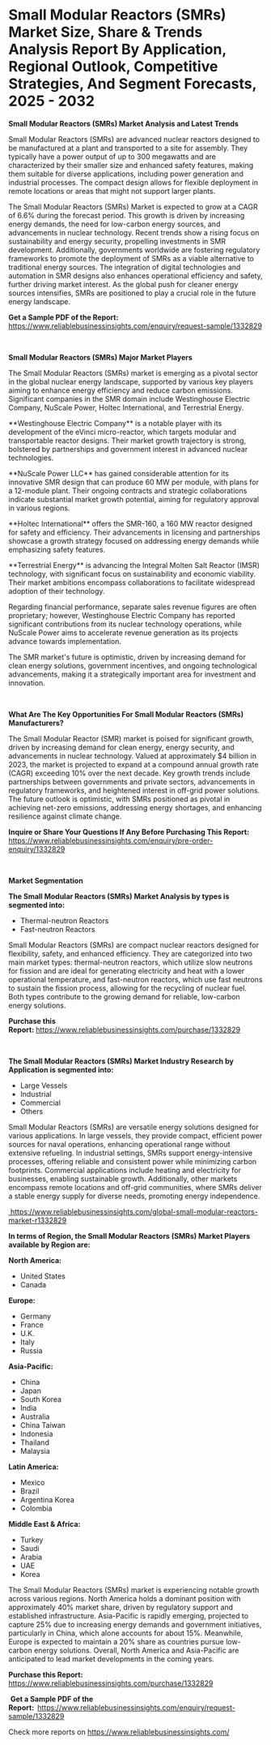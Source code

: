 <p><h1>Small Modular Reactors (SMRs) Market Size, Share & Trends Analysis Report By Application, Regional Outlook, Competitive Strategies, And Segment Forecasts, 2025 - 2032</h1></p><p><strong>Small Modular Reactors (SMRs) Market Analysis and Latest Trends</strong></p>
<p><p>Small Modular Reactors (SMRs) are advanced nuclear reactors designed to be manufactured at a plant and transported to a site for assembly. They typically have a power output of up to 300 megawatts and are characterized by their smaller size and enhanced safety features, making them suitable for diverse applications, including power generation and industrial processes. The compact design allows for flexible deployment in remote locations or areas that might not support larger plants.</p><p>The Small Modular Reactors (SMRs) Market is expected to grow at a CAGR of 6.6% during the forecast period. This growth is driven by increasing energy demands, the need for low-carbon energy sources, and advancements in nuclear technology. Recent trends show a rising focus on sustainability and energy security, propelling investments in SMR development. Additionally, governments worldwide are fostering regulatory frameworks to promote the deployment of SMRs as a viable alternative to traditional energy sources. The integration of digital technologies and automation in SMR designs also enhances operational efficiency and safety, further driving market interest. As the global push for cleaner energy sources intensifies, SMRs are positioned to play a crucial role in the future energy landscape.</p></p>
<p><strong>Get a Sample PDF of the Report:&nbsp;</strong> <a href="https://www.reliablebusinessinsights.com/enquiry/request-sample/1332829?utm_campaign=2238&utm_medium=2&utm_source=Github&utm_content=ia&utm_term=07042025&utm_id=small-modular-reactors-smrs">https://www.reliablebusinessinsights.com/enquiry/request-sample/1332829</a></p>
<p>&nbsp;</p>
<p><strong>Small Modular Reactors (SMRs) Major Market Players</strong></p>
<p><p>The Small Modular Reactors (SMRs) market is emerging as a pivotal sector in the global nuclear energy landscape, supported by various key players aiming to enhance energy efficiency and reduce carbon emissions. Significant companies in the SMR domain include Westinghouse Electric Company, NuScale Power, Holtec International, and Terrestrial Energy.</p><p>**Westinghouse Electric Company** is a notable player with its development of the eVinci micro-reactor, which targets modular and transportable reactor designs. Their market growth trajectory is strong, bolstered by partnerships and government interest in advanced nuclear technologies.</p><p>**NuScale Power LLC** has gained considerable attention for its innovative SMR design that can produce 60 MW per module, with plans for a 12-module plant. Their ongoing contracts and strategic collaborations indicate substantial market growth potential, aiming for regulatory approval in various regions.</p><p>**Holtec International** offers the SMR-160, a 160 MW reactor designed for safety and efficiency. Their advancements in licensing and partnerships showcase a growth strategy focused on addressing energy demands while emphasizing safety features.</p><p>**Terrestrial Energy** is advancing the Integral Molten Salt Reactor (IMSR) technology, with significant focus on sustainability and economic viability. Their market ambitions encompass collaborations to facilitate widespread adoption of their technology.</p><p>Regarding financial performance, separate sales revenue figures are often proprietary; however, Westinghouse Electric Company has reported significant contributions from its nuclear technology operations, while NuScale Power aims to accelerate revenue generation as its projects advance towards implementation.</p><p>The SMR market's future is optimistic, driven by increasing demand for clean energy solutions, government incentives, and ongoing technological advancements, making it a strategically important area for investment and innovation.</p></p>
<p>&nbsp;</p>
<p><strong>What Are The Key Opportunities For Small Modular Reactors (SMRs) Manufacturers?</strong></p>
<p><p>The Small Modular Reactor (SMR) market is poised for significant growth, driven by increasing demand for clean energy, energy security, and advancements in nuclear technology. Valued at approximately $4 billion in 2023, the market is projected to expand at a compound annual growth rate (CAGR) exceeding 10% over the next decade. Key growth trends include partnerships between governments and private sectors, advancements in regulatory frameworks, and heightened interest in off-grid power solutions. The future outlook is optimistic, with SMRs positioned as pivotal in achieving net-zero emissions, addressing energy shortages, and enhancing resilience against climate change.</p></p>
<p><strong>Inquire or Share Your Questions If Any Before Purchasing This Report:</strong> <a href="https://www.reliablebusinessinsights.com/enquiry/pre-order-enquiry/1332829?utm_campaign=2238&utm_medium=2&utm_source=Github&utm_content=ia&utm_term=07042025&utm_id=small-modular-reactors-smrs">https://www.reliablebusinessinsights.com/enquiry/pre-order-enquiry/1332829</a></p>
<p>&nbsp;</p>
<p><strong>Market Segmentation</strong></p>
<p><strong>The Small Modular Reactors (SMRs) Market Analysis by types is segmented into:</strong></p>
<p><ul><li>Thermal-neutron Reactors</li><li>Fast-neutron Reactors</li></ul></p>
<p><p>Small Modular Reactors (SMRs) are compact nuclear reactors designed for flexibility, safety, and enhanced efficiency. They are categorized into two main market types: thermal-neutron reactors, which utilize slow neutrons for fission and are ideal for generating electricity and heat with a lower operational temperature, and fast-neutron reactors, which use fast neutrons to sustain the fission process, allowing for the recycling of nuclear fuel. Both types contribute to the growing demand for reliable, low-carbon energy solutions.</p></p>
<p><strong>Purchase this Report:&nbsp;</strong><a href="https://www.reliablebusinessinsights.com/purchase/1332829?utm_campaign=2238&utm_medium=2&utm_source=Github&utm_content=ia&utm_term=07042025&utm_id=small-modular-reactors-smrs">https://www.reliablebusinessinsights.com/purchase/1332829</a></p>
<p>&nbsp;</p>
<p><strong>The Small Modular Reactors (SMRs) Market Industry Research by Application is segmented into:</strong></p>
<p><ul><li>Large Vessels</li><li>Industrial</li><li>Commercial</li><li>Others</li></ul></p>
<p><p>Small Modular Reactors (SMRs) are versatile energy solutions designed for various applications. In large vessels, they provide compact, efficient power sources for naval operations, enhancing operational range without extensive refueling. In industrial settings, SMRs support energy-intensive processes, offering reliable and consistent power while minimizing carbon footprints. Commercial applications include heating and electricity for businesses, enabling sustainable growth. Additionally, other markets encompass remote locations and off-grid communities, where SMRs deliver a stable energy supply for diverse needs, promoting energy independence.</p></p>
<p><a href="https://www.reliablebusinessinsights.com/global-small-modular-reactors-market-r1332829?utm_campaign=2238&utm_medium=2&utm_source=Github&utm_content=ia&utm_term=07042025&utm_id=small-modular-reactors-smrs">&nbsp;https://www.reliablebusinessinsights.com/global-small-modular-reactors-market-r1332829</a></p>
<p><strong>In terms of Region, the Small Modular Reactors (SMRs) Market Players available by Region are:</strong></p>
<p>
    <p> <strong> North America: </strong>
        <ul>
            <li>United States</li>
            <li>Canada</li>
        </ul>
        </p> 
    <p> <strong> Europe: </strong>
        <ul>
            <li>Germany</li>
            <li>France</li>
            <li>U.K.</li>
            <li>Italy</li>
            <li>Russia</li>
        </ul>
        </p> 
    <p> <strong> Asia-Pacific: </strong>
        <ul>
            <li>China</li>
            <li>Japan</li>
            <li>South Korea</li>
            <li>India</li>
            <li>Australia</li>
            <li>China Taiwan</li>
            <li>Indonesia</li>
            <li>Thailand</li>
            <li>Malaysia</li>
        </ul>
        </p> 
    <p> <strong> Latin America: </strong>
        <ul>
            <li>Mexico</li>
            <li>Brazil</li>
            <li>Argentina Korea</li>
            <li>Colombia</li>
        </ul>
        </p> 
    <p> <strong> Middle East & Africa: </strong>
        <ul>
            <li>Turkey</li>
            <li>Saudi</li>
            <li>Arabia</li>
            <li>UAE</li>
            <li>Korea</li>
        </ul>
    </p>
    </p>
<p><p>The Small Modular Reactors (SMRs) market is experiencing notable growth across various regions. North America holds a dominant position with approximately 40% market share, driven by regulatory support and established infrastructure. Asia-Pacific is rapidly emerging, projected to capture 25% due to increasing energy demands and government initiatives, particularly in China, which alone accounts for about 15%. Meanwhile, Europe is expected to maintain a 20% share as countries pursue low-carbon energy solutions. Overall, North America and Asia-Pacific are anticipated to lead market developments in the coming years.</p></p>
<p><strong>Purchase this Report: </strong><a href="https://www.reliablebusinessinsights.com/purchase/1332829?utm_campaign=2238&utm_medium=2&utm_source=Github&utm_content=ia&utm_term=07042025&utm_id=small-modular-reactors-smrs">https://www.reliablebusinessinsights.com/purchase/1332829</a></p>
<p>&nbsp;<strong>Get a Sample PDF of the Report:&nbsp;&nbsp;</strong><a href="https://www.reliablebusinessinsights.com/enquiry/request-sample/1332829?utm_campaign=2238&utm_medium=2&utm_source=Github&utm_content=ia&utm_term=07042025&utm_id=small-modular-reactors-smrs">https://www.reliablebusinessinsights.com/enquiry/request-sample/1332829</a></p>
<p><strong></strong></p>
<p>Check more reports on <a href="https://www.reliablebusinessinsights.com/?utm_campaign=2238&utm_medium=2&utm_source=Github&utm_content=ia&utm_term=07042025&utm_id=small-modular-reactors-smrs">https://www.reliablebusinessinsights.com/</a></p>